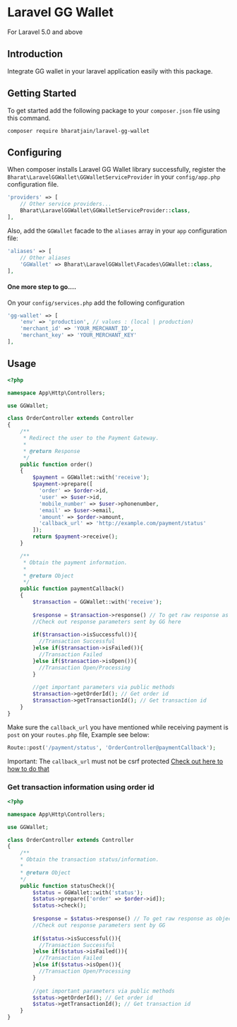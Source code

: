 # Laravel GG Wallet
For Laravel 5.0 and above

## Introduction
Integrate GG wallet in your laravel application easily with this package.

## Getting Started
To get started add the following package to your `composer.json` file using this command.

    composer require bharatjain/laravel-gg-wallet

## Configuring
When composer installs Laravel GG Wallet library successfully, register the `Bharat\LaravelGGWallet\GGWalletServiceProvider` in your `config/app.php` configuration file.

```php
'providers' => [
    // Other service providers...
    Bharat\LaravelGGWallet\GGWalletServiceProvider::class,
],
```
Also, add the `GGWallet` facade to the `aliases` array in your `app` configuration file:

```php
'aliases' => [
    // Other aliases
    'GGWallet' => Bharat\LaravelGGWallet\Facades\GGWallet::class,
],
```
#### One more step to go....
On your `config/services.php` add the following configuration

```php
'gg-wallet' => [
    'env' => 'production', // values : (local | production)
    'merchant_id' => 'YOUR_MERCHANT_ID',
    'merchant_key' => 'YOUR_MERCHANT_KEY'
],
```

## Usage

```php
<?php

namespace App\Http\Controllers;

use GGWallet;

class OrderController extends Controller
{
    /**
     * Redirect the user to the Payment Gateway.
     *
     * @return Response
     */
    public function order()
    {
        $payment = GGWallet::with('receive');
        $payment->prepare([
          'order' => $order->id,
          'user' => $user->id,
          'mobile_number' => $user->phonenumber,
          'email' => $user->email,
          'amount' => $order->amount,
          'callback_url' => 'http://example.com/payment/status'
        ]);
        return $payment->receive();
    }

    /**
     * Obtain the payment information.
     *
     * @return Object
     */
    public function paymentCallback()
    {
        $transaction = GGWallet::with('receive');
        
        $response = $transaction->response() // To get raw response as object
        //Check out response parameters sent by GG here
        
        if($transaction->isSuccessful()){
          //Transaction Successful
        }else if($transaction->isFailed()){
          //Transaction Failed
        }else if($transaction->isOpen()){
          //Transaction Open/Processing
        }
        
        //get important parameters via public methods
        $transaction->getOrderId(); // Get order id
        $transaction->getTransactionId(); // Get transaction id
    }    
}
```

Make sure the `callback_url` you have mentioned while receiving payment is `post` on your `routes.php` file, Example see below:

```php
Route::post('/payment/status', 'OrderController@paymentCallback');
```
Important: The `callback_url` must not be csrf protected [Check out here to how to do that](https://laracasts.com/discuss/channels/general-discussion/l5-disable-csrf-middleware-on-certain-routes)
### Get transaction information using order id

```php
<?php

namespace App\Http\Controllers;

use GGWallet;

class OrderController extends Controller
{
    /**
    * Obtain the transaction status/information.
    *
    * @return Object
    */
    public function statusCheck(){
        $status = GGWallet::with('status');
        $status->prepare(['order' => $order->id]);
        $status->check();
        
        $response = $status->response() // To get raw response as object
        //Check out response parameters sent by GG
        
        if($status->isSuccessful()){
          //Transaction Successful
        }else if($status->isFailed()){
          //Transaction Failed
        }else if($status->isOpen()){
          //Transaction Open/Processing
        }
        
        //get important parameters via public methods
        $status->getOrderId(); // Get order id
        $status->getTransactionId(); // Get transaction id
    }
}
```